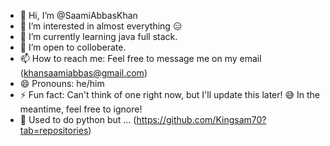 - 👋 Hi, I’m @SaamiAbbasKhan
- 👀 I’m interested in almost everything 😑
- 🌱 I’m currently learning java full stack.
- 💞️ I’m open to colloberate.
- 📫 How to reach me: Feel free to message me on my email (khansaamiabbas@gmail.com)
- 😄 Pronouns: he/him
- ⚡ Fun fact: Can't think of one right now, but I'll update this later! 😅 In the meantime, feel free to ignore!
- 🥲 Used to do python but ... (https://github.com/Kingsam70?tab=repositories)


<!---
SaamiAbbasKhan/SaamiAbbasKhan is a ✨ special ✨ repository because its `README.md` (this file) appears on your GitHub profile.
You can click the Preview link to take a look at your changes.
--->
